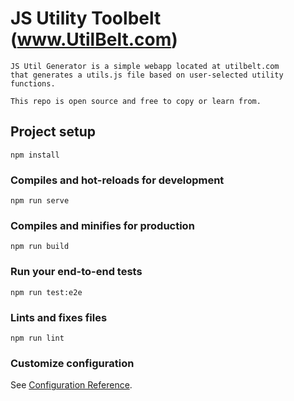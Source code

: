 # JS Utility Toolbelt (www.UtilBelt.com)

```
JS Util Generator is a simple webapp located at utilbelt.com 
that generates a utils.js file based on user-selected utility functions.

This repo is open source and free to copy or learn from.
```

## Project setup

```
npm install
```

### Compiles and hot-reloads for development

```
npm run serve
```

### Compiles and minifies for production

```
npm run build
```

### Run your end-to-end tests

```
npm run test:e2e
```

### Lints and fixes files

```
npm run lint
```

### Customize configuration

See [Configuration Reference](https://cli.vuejs.org/config/).
